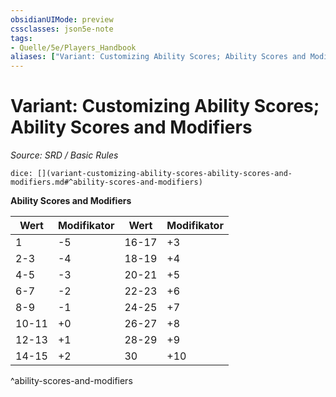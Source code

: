 ```yaml
---
obsidianUIMode: preview
cssclasses: json5e-note
tags:
- Quelle/5e/Players_Handbook
aliases: ["Variant: Customizing Ability Scores; Ability Scores and Modifiers"]
---
```

# Variant: Customizing Ability Scores; Ability Scores and Modifiers
*Source: SRD / Basic Rules* 

`dice: [](variant-customizing-ability-scores-ability-scores-and-modifiers.md#^ability-scores-and-modifiers)`

**Ability Scores and Modifiers**

| Wert  | Modifikator | Wert  | Modifikator |
| ----- | ----------- | ----- | ----------- |
| 1     | -5          | 16-17 | +3          |
| 2-3   | -4          | 18-19 | +4          |
| 4-5   | -3          | 20-21 | +5          |
| 6-7   | -2          | 22-23 | +6          |
| 8-9   | -1          | 24-25 | +7          |
| 10-11 | +0          | 26-27 | +8          |
| 12-13 | +1          | 28-29 | +9          |
| 14-15 | +2          | 30    | +10         |
^ability-scores-and-modifiers